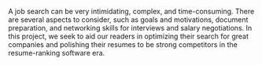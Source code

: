 A job search can be very intimidating, complex, and time-consuming. There are several aspects to consider, such as goals and motivations, document preparation, and networking skills for interviews and salary negotiations. In this project, we seek to aid our readers in optimizing their search for great companies and polishing their resumes to be strong competitors in the resume-ranking software era.
